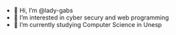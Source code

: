 - 👋 Hi, I’m @lady-gabs
- 👀 I’m interested in cyber secury and web programming
- 🌱 I’m currently studying Computer Science in Unesp
